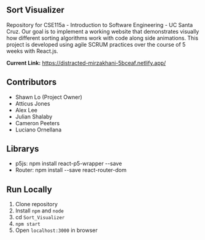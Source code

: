 ## Sort Visualizer
Repository for CSE115a - Introduction to Software Engineering - UC Santa Cruz. Our goal is to implement a working website that demonstrates visually how different sorting algorithms work with code along side animations. This project is developed using agile SCRUM practices over the course of 5 weeks with React.js.

**Current Link:** https://distracted-mirzakhani-5bceaf.netlify.app/


## Contributors
* Shawn Lo (Project Owner)
* Atticus Jones
* Alex Lee
* Julian Shalaby
* Cameron Peeters
* Luciano Ornellana

## Librarys
  * p5js: npm install react-p5-wrapper --save
  * Router: npm install --save react-router-dom
  
## Run Locally
  1. Clone repository
  2. Install `npm` and `node`
  3. cd `Sort_Visualizer`
  4. `npm start`
  5. Open `localhost:3000` in browser
  

